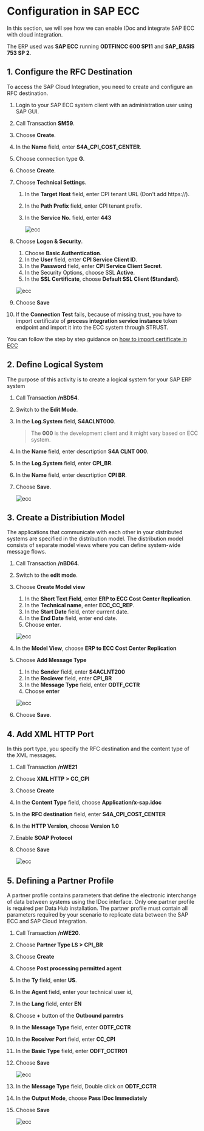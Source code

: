 # Configuration in SAP ECC

In this section, we will see how we can enable IDoc and integrate SAP ECC with cloud integration.

The ERP used was **SAP ECC** running **ODTFINCC 600 SP11** and **SAP_BASIS 753 SP 2**.

## 1. Configure the RFC Destination

To access the SAP Cloud Integration, you need to create and configure an RFC destination.

1. Login to your SAP ECC system client with an administration user using SAP GUI.
2. Call Transaction **SM59**.
3. Choose **Create**.
4. In the **Name** field, enter **S4A_CPI_COST_CENTER**.
5. Choose connection type **G**.
6. Choose **Create**.
7. Choose **Technical Settings**.

    1. In the **Target Host** field, enter CPI tenant URL (Don't add https://).
    2. In the **Path Prefix** field, enter CPI tenant prefix.
    3. In the **Service No.** field, enter **443**

        ![ecc](./images/rfc.png)

8. Choose **Logon & Security**.

    1. Choose **Basic Authentication**.
    2. In the **User** field, enter **CPI Service Client ID**.
    3. In the **Password** field, enter  **CPI Service Client Secret**.
    4. In the Security Options, choose SSL **Active**.
    5. In the **SSL Certificate**, choose **Default SSL Client (Standard)**.

    ![ecc](./images/rfc_auth.png)

9. Choose **Save**

10. If the **Connection Test** fails, because of missing trust, you have to import certificate of **process integration service instance** token endpoint and import it into the ECC system through STRUST.

You can follow the step by step guidance on [how to import certificate in ECC](https://github.com/SAP-samples/cloud-extension-ecc-business-process/tree/mission/mission/enable-eventing#download-sap-event-mesh-certificate)

## 2. Define Logical System

The purpose of this activity is to create a logical system for your SAP ERP system

1. Call Transaction **/nBD54**. 
2. Switch to the **Edit Mode**.
3. In the **Log.System** field, **S4ACLNT000**.
   > The **000** is the development client and it might vary based on ECC system.
4. In the **Name** field, enter descrtiption **S4A CLNT 000**.
5. In the **Log.System** field, enter **CPI_BR**.
6. In the **Name** field, enter descrtiption **CPI BR**.
7. Choose **Save**.

    ![ecc](./images/logical_sys.png)

## 3. Create a Distribiution Model

The applications that communicate with each other in your distributed systems are specified in the distribution model. The distribution model consists of separate model views where you can define system-wide message flows.

1. Call Transaction **/nBD64**.
3. Switch to the **edit mode**. 
4. Choose **Create Model view**

    1. In the **Short Text Field**, enter **ERP to ECC Cost Center Replication**.
    2. In the **Technical name**, enter **ECC_CC_REP**.
    3. In the **Start Date** field, enter current date.
    4. In the **End Date** field, enter end date. 
    5. Choose **enter**.

    ![ecc](./images/create-distribution-model.png)

5. In the **Model View**, choose **ERP to ECC Cost Center Replication**
6. Choose **Add Message Type**

    1. In the **Sender** field, enter **S4ACLNT200**
    2. In the **Reciever** field, enter **CPI_BR**
    3. In the **Message Type** field, enter **ODTF_CCTR**
    4. Choose **enter**

    ![ecc](./images/distrib-msgtype-add.png)

7. Choose **Save**.

## 4. Add XML HTTP Port

In this port type, you specify the RFC destination and the content type of the XML messages.

1. Call Transaction **/nWE21**
2. Choose **XML HTTP > CC_CPI**
3. Choose **Create**
4. In the **Content Type** field, choose **Application/x-sap.idoc**
5. In the **RFC destination** field, enter **S4A_CPI_COST_CENTER** 
6. In the **HTTP Version**, choose **Version 1.0**
7. Enable **SOAP Protocol**
8. Choose **Save**

    ![ecc](./images/idoc-port.png)


## 5. Defining a Partner Profile

A partner profile contains parameters that define the electronic interchange of data between systems using the IDoc interface. Only one partner profile is required per Data Hub installation. The partner profile must contain all parameters required by your scenario to replicate data between the SAP ECC and SAP Cloud Integration.

1. Call Transaction **/nWE20**.
2. Choose **Partner Type LS > CPI_BR**
3. Choose **Create**
4. Choose **Post processing permitted agent**
5. In the **Ty** field, enter **US**.
6. In the **Agent** field, enter your technical user id, 
7. In the **Lang** field, enter **EN** 
8. Choose **+** button of the **Outbound parmtrs**
9. In the **Message Type** field, enter **ODTF_CCTR**
10. In the **Receiver Port** field, enter **CC_CPI**
11. In the **Basic Type** field, enter **ODFT_CCTR01**
12. Choose **Save**

    ![ecc](./images/idoc-partner-profile.png)

13. In the **Message Type** field, Double click on **ODTF_CCTR**
14. In the **Output Mode**, choose **Pass IDoc Immediately**
15. Choose **Save**

    ![ecc](./images/partner-profile.png)








    




















